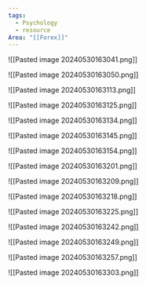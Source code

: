 ```yaml
---
tags:
  - Psychology
  - resource
Area: "[[Forex]]"
---
```



![[Pasted image 20240530163041.png]]

![[Pasted image 20240530163050.png]]

![[Pasted image 20240530163113.png]]

![[Pasted image 20240530163125.png]]

![[Pasted image 20240530163134.png]]

![[Pasted image 20240530163145.png]]

![[Pasted image 20240530163154.png]]

![[Pasted image 20240530163201.png]]

![[Pasted image 20240530163209.png]]

![[Pasted image 20240530163218.png]]

![[Pasted image 20240530163225.png]]

![[Pasted image 20240530163242.png]]

![[Pasted image 20240530163249.png]]

![[Pasted image 20240530163257.png]]

![[Pasted image 20240530163303.png]]

